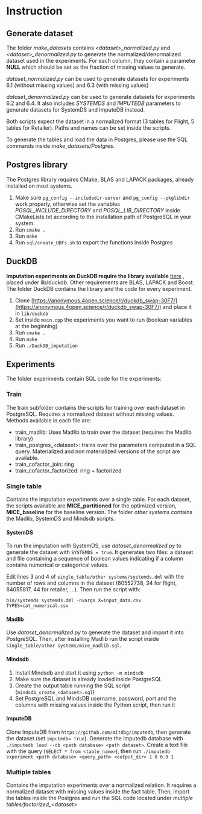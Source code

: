 # Instruction

## Generate dataset
The folder *make_datasets* contains *\<dataset>\_normalized.py* and *\<dataset>_denormalized.py* to generate the normalized/denormalized dataset used in the experiments. For each column, they contain a parameter **NULL** which should be set as the fraction of missing values to generate.

*dataset\_normalized.py* can be used to generate datasets for experiments 6.1 (without missing values) and 6.3 (with missing values)

*dataset\_denormalized.py* can be used to generate datasets for experiments 6.2 and 6.4. It also includes *SYSTEMDS* and *IMPUTEDB* parameters to generate datasets for SystemDS and ImputeDB instead.

Both scripts expect the dataset in a normalized format (3 tables for Flight, 5 tables for Retailer). Paths and names can be set inside the scripts.

To generate the tables and load the data in Postgres, please use the SQL commands inside *make_datasets/Postgres*.

## Postgres library

The Postgres library requires CMake, BLAS and LAPACK packages, already installed on most systems.

1. Make sure `pg_config --includedir-server` and `pg_config --pkglibdir` work properly, otherwise set the variables *PGSQL\_INCLUDE\_DIRECTORY* and *PGSQL\_LIB\_DIRECTORY* inside CMakeLists.txt according to the installation path of PostgreSQL in your system.
2. Run `cmake .`
3. Run `make`
4. Run `sql/create_UDFs.sh` to export the functions inside Postgres

## DuckDB
**Imputation experiments on DuckDB require the library available** [here](https://anonymous.4open.science/r/duckdb_swap-30F7/) , placed under lib/duckdb.
Other requirements are BLAS, LAPACK and Boost. The folder DuckDB contains the library and the code for every experiment.

1. Clone [https://anonymous.4open.science/r/duckdb_swap-30F7/](https://anonymous.4open.science/r/duckdb_swap-30F7/) and place it in `lib/duckdb`
2. Set inside `main.cpp` the experiments you want to run (boolean variables at the beginning)
2. Run `cmake .`
3. Run `make`
4. Run `./DuckDB_imputation`


## Experiments
The folder experiments contain SQL code for the experiments:

### Train

The train subfolder contains the scripts for training over each dataset in PostgreSQL. Requires a normalized dataset without missing values. Methods available in each file are: 

* train_madlib: Uses Madlib to train over the dataset (requires the Madlib library)
* train\_postgres_\<dataset>: trains over the parameters computed in a SQL query. Materialized and non materialized versions of the script are available.
* train\_cofactor_join: ring
* train\_cofactor_factorized: ring + factorized

### Single table

Contains the imputation experiments over a single table. For each dataset, the scripts available are **MICE_partitioned** for the optimized version, **MICE_baseline** for the baseline version. The folder *other systems* contains the Madlib, SystemDS and Mindsdb scripts.

#### SystemDS

To run the imputation with SystemDS, use *dataset\_denormalized.py* to generate the dataset with `SYSTEMDS = true`. It generates two files: a dataset and file containing a sequence of boolean values indicating if a column contains numerical or categorical values.

Edit lines 3 and 4 of `single_table/other systems/systemds.dml` with the number of rows and columns in the dataset (60552738, 34 for flight, 84055817, 44 for retailer, ...). Then run the script with:

`bin/systemds systemds.dml -nvargs X=input_data.csv TYPES=cat_numerical.csv`

#### Madlib
Use *dataset\_denormalized.py* to generate the dataset and import it into PostgreSQL. Then, after installing Madlib run the script inside `single_table/other systems/mice_madlib.sql`.

#### Mindsdb
1. Install Mindsdb and start it using `python -m mindsdb`
2. Make sure the dataset is already loaded inside PostgreSQL
3. Create the output table running the SQL script (`mindsdb_create_<dataset>.sql`)
4. Set PostgreSQL and MindsDB username, password, port and the columns with missing values inside the Python script, then run it

#### ImputeDB
Clone ImputeDB from `https://github.com/mitdbg/imputedb`, then generate the dataset (set `imputedb= True`). Generate the imputedb database with `./imputedb load --db <path database> <path dataset>`. Create a text file with the query (`SELECT * from <table_name>`), then run `./imputedb experiment <path database> <query_path> <output_dir> 1 0 0.9 1`


### Multiple tables
Contains the imputation experiments over a normalized relation. It requires a normalized dataset with missing values inside the fact table. Then, import the tables inside the Postgres and run the SQL code located under *multiple tables/factorized\_\<dataset>*
